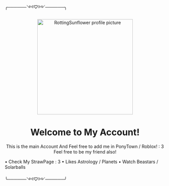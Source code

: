 ╭──────༺♡༻──────╮ 
       
<p align="center">
  <img src="https://avatars.githubusercontent.com/u/218754534?v=4" alt="RottingSunflower profile picture" width="300"/>
</p>

<h1 align="center">Welcome to My Account!</h1>

<p align="center">
  This is the main Account And Feel free to add me in PonyTown / Roblox! : 3
  Feel free to be my friend also! 

• Check My StrawPage : 3
• Likes Astrology / Planets
• Watch Beastars / Solarballs

</p>
       
╰──────༺♡༻──────╯
